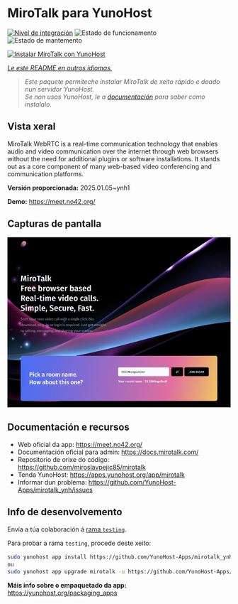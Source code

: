 <!--
NOTA: Este README foi creado automáticamente por <https://github.com/YunoHost/apps/tree/master/tools/readme_generator>
NON debe editarse manualmente.
-->

# MiroTalk para YunoHost

[![Nivel de integración](https://apps.yunohost.org/badge/integration/mirotalk)](https://ci-apps.yunohost.org/ci/apps/mirotalk/)
![Estado de funcionamento](https://apps.yunohost.org/badge/state/mirotalk)
![Estado de mantemento](https://apps.yunohost.org/badge/maintained/mirotalk)

[![Instalar MiroTalk con YunoHost](https://install-app.yunohost.org/install-with-yunohost.svg)](https://install-app.yunohost.org/?app=mirotalk)

*[Le este README en outros idiomas.](./ALL_README.md)*

> *Este paquete permíteche instalar MiroTalk de xeito rápido e doado nun servidor YunoHost.*  
> *Se non usas YunoHost, le a [documentación](https://yunohost.org/install) para saber como instalalo.*

## Vista xeral

MiroTalk WebRTC is a real-time communication technology that enables audio and video communication over the internet through web browsers without the need for additional plugins or software installations. It stands out as a core component of many web-based video conferencing and communication platforms.


**Versión proporcionada:** 2025.01.05~ynh1

**Demo:** <https://meet.no42.org/>

## Capturas de pantalla

![Captura de pantalla de MiroTalk](./doc/screenshots/screenshot.png)

## Documentación e recursos

- Web oficial da app: <https://meet.no42.org/>
- Documentación oficial para admin: <https://docs.mirotalk.com/>
- Repositorio de orixe do código: <https://github.com/miroslavpejic85/mirotalk>
- Tenda YunoHost: <https://apps.yunohost.org/app/mirotalk>
- Informar dun problema: <https://github.com/YunoHost-Apps/mirotalk_ynh/issues>

## Info de desenvolvemento

Envía a túa colaboración á [rama `testing`](https://github.com/YunoHost-Apps/mirotalk_ynh/tree/testing).

Para probar a rama `testing`, procede deste xeito:

```bash
sudo yunohost app install https://github.com/YunoHost-Apps/mirotalk_ynh/tree/testing --debug
ou
sudo yunohost app upgrade mirotalk -u https://github.com/YunoHost-Apps/mirotalk_ynh/tree/testing --debug
```

**Máis info sobre o empaquetado da app:** <https://yunohost.org/packaging_apps>
